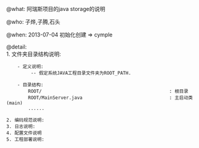 @what:
	阿瑞斯项目的java storage的说明
	
@who:
	子烨,子腾,石头
	
@when:
	2013-07-04 初始化创建			=> cymple
	

@detail:	
	1. 文件夹目录结构说明:
		
		- 定义说明:
			 -- 假定系统JAVA工程目录文件夹为ROOT_PATH.
			 
		- 目录结构:
			ROOT/												: 根目录
			ROOT/MainServer.java								: 主启动类(main)
			......
			
	2. 编码规范说明:
	3. 日志说明:
	4. 配置文件说明
	5. 工程部署说明:
	
	
	
	
				